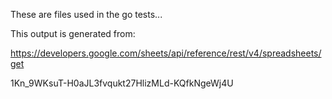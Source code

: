 These are files used in the go tests...

This output is generated from:

https://developers.google.com/sheets/api/reference/rest/v4/spreadsheets/get



1Kn_9WKsuT-H0aJL3fvqukt27HlizMLd-KQfkNgeWj4U